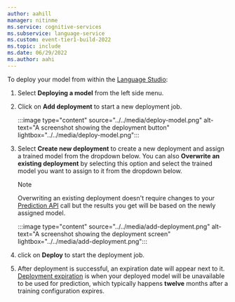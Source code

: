 ```yaml
---
author: aahill
manager: nitinme
ms.service: cognitive-services
ms.subservice: language-service
ms.custom: event-tier1-build-2022
ms.topic: include
ms.date: 06/29/2022
ms.author: aahi
---
```



To deploy your model from within the [Language Studio](https://aka.ms/LanguageStudio):

1. Select **Deploying a model** from the left side menu.

2. Click on **Add deployment** to start a new deployment job.

    :::image type="content" source="../../media/deploy-model.png" alt-text="A screenshot showing the deployment button" lightbox="../../media/deploy-model.png":::

3. Select **Create new deployment** to create a new deployment and assign a trained model from the dropdown below. You can also **Overwrite an existing deployment** by selecting this option and select the trained model you want to assign to it from the dropdown below.

    > [!NOTE]
    > Overwriting an existing deployment doesn't require changes to your [Prediction API](https://aka.ms/ct-runtime-swagger) call but the results you get will be based on the newly assigned model.

    :::image type="content" source="../../media/add-deployment.png" alt-text="A screenshot showing the deployment screen" lightbox="../../media/add-deployment.png":::
     
4. click on **Deploy** to start the deployment job.

5. After deployment is successful, an expiration date will appear next to it. [Deployment expiration](../../../concepts/model-lifecycle.md#expiration-timeline) is when your deployed model will be unavailable to be used for prediction, which typically happens **twelve** months after a training configuration expires.
